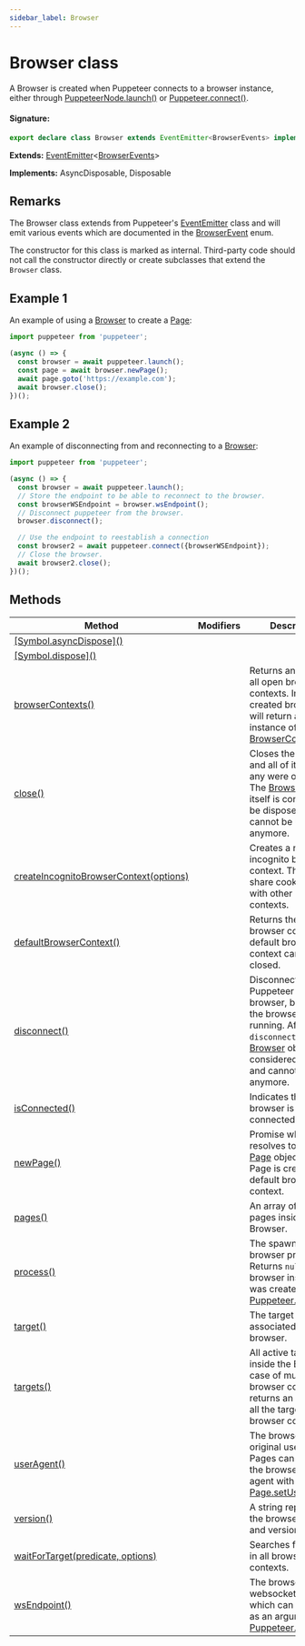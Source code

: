 ```yaml
---
sidebar_label: Browser
---
```


# Browser class

A Browser is created when Puppeteer connects to a browser instance, either through [PuppeteerNode.launch()](./puppeteer.puppeteernode.launch.md) or [Puppeteer.connect()](./puppeteer.puppeteer.connect.md).

#### Signature:

```typescript
export declare class Browser extends EventEmitter<BrowserEvents> implements AsyncDisposable, Disposable
```

**Extends:** [EventEmitter](./puppeteer.eventemitter.md)&lt;[BrowserEvents](./puppeteer.browserevents.md)&gt;

**Implements:** AsyncDisposable, Disposable

## Remarks

The Browser class extends from Puppeteer's [EventEmitter](./puppeteer.eventemitter.md) class and will emit various events which are documented in the [BrowserEvent](./puppeteer.browserevent.md) enum.

The constructor for this class is marked as internal. Third-party code should not call the constructor directly or create subclasses that extend the `Browser` class.

## Example 1

An example of using a [Browser](./puppeteer.browser.md) to create a [Page](./puppeteer.page.md):

```ts
import puppeteer from 'puppeteer';

(async () => {
  const browser = await puppeteer.launch();
  const page = await browser.newPage();
  await page.goto('https://example.com');
  await browser.close();
})();
```

## Example 2

An example of disconnecting from and reconnecting to a [Browser](./puppeteer.browser.md):

```ts
import puppeteer from 'puppeteer';

(async () => {
  const browser = await puppeteer.launch();
  // Store the endpoint to be able to reconnect to the browser.
  const browserWSEndpoint = browser.wsEndpoint();
  // Disconnect puppeteer from the browser.
  browser.disconnect();

  // Use the endpoint to reestablish a connection
  const browser2 = await puppeteer.connect({browserWSEndpoint});
  // Close the browser.
  await browser2.close();
})();
```

## Methods

| Method                                                                                         | Modifiers | Description                                                                                                                                                                                                            |
| ---------------------------------------------------------------------------------------------- | --------- | ---------------------------------------------------------------------------------------------------------------------------------------------------------------------------------------------------------------------- |
| [\[Symbol.asyncDispose\]()](./puppeteer.browser._symbol.asyncdispose_.md)                      |           |                                                                                                                                                                                                                        |
| [\[Symbol.dispose\]()](./puppeteer.browser._symbol.dispose_.md)                                |           |                                                                                                                                                                                                                        |
| [browserContexts()](./puppeteer.browser.browsercontexts.md)                                    |           | Returns an array of all open browser contexts. In a newly created browser, this will return a single instance of [BrowserContext](./puppeteer.browsercontext.md).                                                      |
| [close()](./puppeteer.browser.close.md)                                                        |           | Closes the browser and all of its pages (if any were opened). The [Browser](./puppeteer.browser.md) object itself is considered to be disposed and cannot be used anymore.                                             |
| [createIncognitoBrowserContext(options)](./puppeteer.browser.createincognitobrowsercontext.md) |           | Creates a new incognito browser context. This won't share cookies/cache with other browser contexts.                                                                                                                   |
| [defaultBrowserContext()](./puppeteer.browser.defaultbrowsercontext.md)                        |           | Returns the default browser context. The default browser context cannot be closed.                                                                                                                                     |
| [disconnect()](./puppeteer.browser.disconnect.md)                                              |           | Disconnects Puppeteer from the browser, but leaves the browser process running. After calling <code>disconnect</code>, the [Browser](./puppeteer.browser.md) object is considered disposed and cannot be used anymore. |
| [isConnected()](./puppeteer.browser.isconnected.md)                                            |           | Indicates that the browser is connected.                                                                                                                                                                               |
| [newPage()](./puppeteer.browser.newpage.md)                                                    |           | Promise which resolves to a new [Page](./puppeteer.page.md) object. The Page is created in a default browser context.                                                                                                  |
| [pages()](./puppeteer.browser.pages.md)                                                        |           | An array of all open pages inside the Browser.                                                                                                                                                                         |
| [process()](./puppeteer.browser.process.md)                                                    |           | The spawned browser process. Returns <code>null</code> if the browser instance was created with [Puppeteer.connect()](./puppeteer.puppeteer.connect.md).                                                               |
| [target()](./puppeteer.browser.target.md)                                                      |           | The target associated with the browser.                                                                                                                                                                                |
| [targets()](./puppeteer.browser.targets.md)                                                    |           | All active targets inside the Browser. In case of multiple browser contexts, returns an array with all the targets in all browser contexts.                                                                            |
| [userAgent()](./puppeteer.browser.useragent.md)                                                |           | The browser's original user agent. Pages can override the browser user agent with [Page.setUserAgent()](./puppeteer.page.setuseragent.md).                                                                             |
| [version()](./puppeteer.browser.version.md)                                                    |           | A string representing the browser name and version.                                                                                                                                                                    |
| [waitForTarget(predicate, options)](./puppeteer.browser.waitfortarget.md)                      |           | Searches for a target in all browser contexts.                                                                                                                                                                         |
| [wsEndpoint()](./puppeteer.browser.wsendpoint.md)                                              |           | The browser websocket endpoint which can be used as an argument to [Puppeteer.connect()](./puppeteer.puppeteer.connect.md).                                                                                            |
